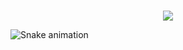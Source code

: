 
</br>
<p align="center">   <img alingn="center" src="https://profile-counter.glitch.me/PastorPass/count.svg" /></p>


![Snake animation](https://github.com/PastorPass/PastorPass/blob/output/github-contribution-grid-snake.svg)
